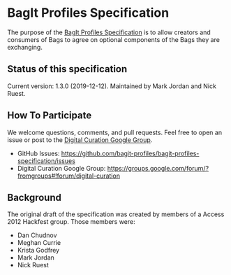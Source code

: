 # BagIt Profiles Specification

The purpose of the [BagIt Profiles Specification](https://bagit-profiles.github.io/bagit-profiles-specification) is to allow creators and consumers of Bags to agree on optional components of the Bags they are exchanging.

## Status of this specification

Current version: 1.3.0 (2019-12-12). Maintained by Mark Jordan and Nick Ruest. 

## How To Participate

We welcome questions, comments, and pull requests. Feel free to open an issue or post to the [Digital Curation Google Group](https://groups.google.com/forum/?fromgroups#!forum/digital-curation).

- GitHub Issues: https://github.com/bagit-profiles/bagit-profiles-specification/issues
- Digital Curation Google Group: https://groups.google.com/forum/?fromgroups#!forum/digital-curation

## Background

The original draft of the specification was created by members of a Access 2012 Hackfest group. Those members were:

- Dan Chudnov
- Meghan Currie
- Krista Godfrey
- Mark Jordan
- Nick Ruest
